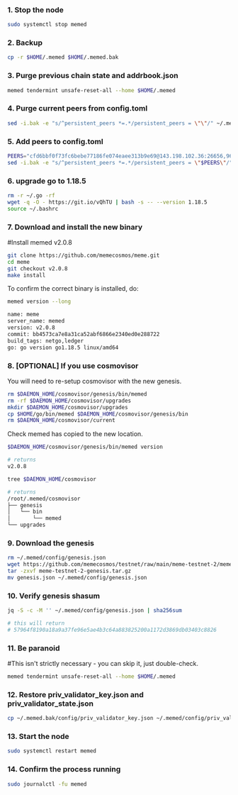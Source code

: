 ### 1. Stop the node
```sh
sudo systemctl stop memed
```
### 2. Backup
```sh
cp -r $HOME/.memed $HOME/.memed.bak
```
### 3. Purge previous chain state and addrbook.json
```sh
memed tendermint unsafe-reset-all --home $HOME/.memed
```
### 4. Purge current peers from config.toml
```sh
sed -i.bak -e "s/^persistent_peers *=.*/persistent_peers = \"\"/" ~/.memed/config/config.toml
```
### 5. Add peers to config.toml
```sh
PEERS="cfd6bbf0f73fc6bebe77186fe074eaee313b9e69@143.198.102.36:26656,964a2d95dc93d6493c51ecd80ed3acc444839b9e@45.76.177.106:26656,decd5a2f00260c65c43b531cb9b0b8e542419f4c@134.122.18.140:26656"
sed -i.bak -e "s/^persistent_peers *=.*/persistent_peers = \"$PEERS\"/" ~/.memed/config/config.toml
```

### 6. upgrade go to 1.18.5
```sh
rm -r ~/.go -rf
wget -q -O - https://git.io/vQhTU | bash -s -- --version 1.18.5
source ~/.bashrc
```

### 7. Download and install the new binary
#Install memed v2.0.8
```sh
git clone https://github.com/memecosmos/meme.git
cd meme
git checkout v2.0.8
make install
```
To confirm the correct binary is installed, do:
```sh
memed version --long
```
```sh
name: meme
server_name: memed
version: v2.0.8
commit: bb4573ca7e8a31ca52abf6866e2340ed0e288722
build_tags: netgo,ledger
go: go version go1.18.5 linux/amd64
```
### 8. [OPTIONAL] If you use cosmovisor
You will need to re-setup cosmovisor with the new genesis.
```sh
rm $DAEMON_HOME/cosmovisor/genesis/bin/memed
rm -rf $DAEMON_HOME/cosmovisor/upgrades
mkdir $DAEMON_HOME/cosmovisor/upgrades
cp $HOME/go/bin/memed $DAEMON_HOME/cosmovisor/genesis/bin
rm $DAEMON_HOME/cosmovisor/current
```
Check memed has copied to the new location.
```sh
$DAEMON_HOME/cosmovisor/genesis/bin/memed version

# returns
v2.0.8

tree $DAEMON_HOME/cosmovisor

# returns
/root/.memed/cosmovisor
├── genesis
│   └── bin
│       └── memed
└── upgrades
```

### 9. Download the  genesis
```sh
rm ~/.memed/config/genesis.json
wget https://github.com/memecosmos/testnet/raw/main/meme-testnet-2/meme-testnet-2-genesis.tar.gz
tar -zxvf meme-testnet-2-genesis.tar.gz
mv genesis.json ~/.memed/config/genesis.json
```

### 10. Verify genesis shasum
```sh
jq -S -c -M '' ~/.memed/config/genesis.json | sha256sum

# this will return
# 57964f8190a18a9a37fe96e5ae4b3c64a883825200a1172d3869db03403c8826
```
### 11. Be paranoid
#This isn't strictly necessary - you can skip it, just double-check.
```sh
memed tendermint unsafe-reset-all --home $HOME/.memed
```
### 12. Restore priv_validator_key.json and priv_validator_state.json
```sh
cp ~/.memed.bak/config/priv_validator_key.json ~/.memed/config/priv_validator_key.json
```
### 13. Start the node
```sh
sudo systemctl restart memed
```
### 14. Confirm the process running
```sh
sudo journalctl -fu memed
```
